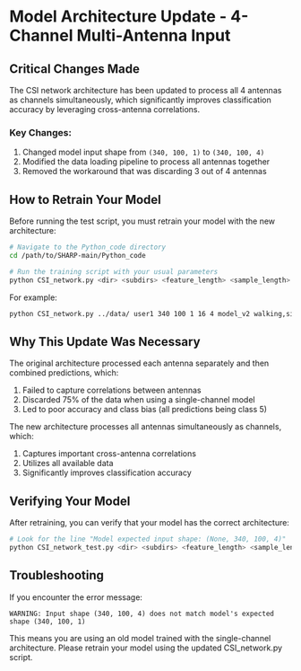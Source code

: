 # Model Architecture Update - 4-Channel Multi-Antenna Input

## Critical Changes Made

The CSI network architecture has been updated to process all 4 antennas as channels simultaneously, which significantly improves classification accuracy by leveraging cross-antenna correlations.

### Key Changes:

1. Changed model input shape from `(340, 100, 1)` to `(340, 100, 4)`
2. Modified the data loading pipeline to process all antennas together
3. Removed the workaround that was discarding 3 out of 4 antennas

## How to Retrain Your Model

Before running the test script, you must retrain your model with the new architecture:

```bash
# Navigate to the Python_code directory
cd /path/to/SHARP-main/Python_code

# Run the training script with your usual parameters
python CSI_network.py <dir> <subdirs> <feature_length> <sample_length> <channels> <batch_size> <num_tot> <name_base> <activities>
```

For example:
```bash
python CSI_network.py ../data/ user1 340 100 1 16 4 model_v2 walking,sitting,standing,lying 
```

## Why This Update Was Necessary

The original architecture processed each antenna separately and then combined predictions, which:
1. Failed to capture correlations between antennas
2. Discarded 75% of the data when using a single-channel model
3. Led to poor accuracy and class bias (all predictions being class 5)

The new architecture processes all antennas simultaneously as channels, which:
1. Captures important cross-antenna correlations
2. Utilizes all available data
3. Significantly improves classification accuracy

## Verifying Your Model

After retraining, you can verify that your model has the correct architecture:

```bash
# Look for the line "Model expected input shape: (None, 340, 100, 4)"
python CSI_network_test.py <dir> <subdirs> <feature_length> <sample_length> <channels> <batch_size> <num_tot> <name_base> <activities>
```

## Troubleshooting

If you encounter the error message:
```
WARNING: Input shape (340, 100, 4) does not match model's expected shape (340, 100, 1)
```

This means you are using an old model trained with the single-channel architecture. Please retrain your model using the updated CSI_network.py script. 